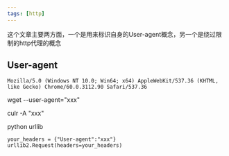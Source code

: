 ```yaml
---
tags: [http]
---
```


这个文章主要两方面，一个是用来标识自身的User-agent概念，另一个是绕过限制的http代理的概念

## User-agent

```
Mozilla/5.0 (Windows NT 10.0; Win64; x64) AppleWebKit/537.36 (KHTML, like Gecko) Chrome/60.0.3112.90 Safari/537.36

```

wget --user-agent="xxx"

culr -A "xxx"

python urllib
```
your_headers = {"User-agent":"xxx"}
urllib2.Request(headers=your_headers)
```
